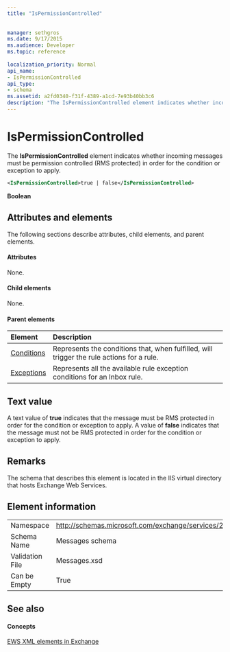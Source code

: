 ```yaml
---
title: "IsPermissionControlled"
 
 
manager: sethgros
ms.date: 9/17/2015
ms.audience: Developer
ms.topic: reference
 
localization_priority: Normal
api_name:
- IsPermissionControlled
api_type:
- schema
ms.assetid: a2fd0340-f31f-4389-a1cd-7e93b40bb3c6
description: "The IsPermissionControlled element indicates whether incoming messages must be permission controlled (RMS protected) in order for the condition or exception to apply."
---
```


# IsPermissionControlled

The **IsPermissionControlled** element indicates whether incoming messages must be permission controlled (RMS protected) in order for the condition or exception to apply. 
  
```XML
<IsPermissionControlled>true | false</IsPermissionControlled>
```

 **Boolean**
## Attributes and elements

The following sections describe attributes, child elements, and parent elements.
  
#### Attributes

None.
  
#### Child elements

None.
  
#### Parent elements

|**Element**|**Description**|
|:-----|:-----|
|[Conditions](conditions.md) <br/> |Represents the conditions that, when fulfilled, will trigger the rule actions for a rule.  <br/> |
|[Exceptions](exceptions.md) <br/> |Represents all the available rule exception conditions for an Inbox rule.  <br/> |
   
## Text value

A text value of **true** indicates that the message must be RMS protected in order for the condition or exception to apply. A value of **false** indicates that the message must not be RMS protected in order for the condition or exception to apply. 
  
## Remarks

The schema that describes this element is located in the IIS virtual directory that hosts Exchange Web Services.
  
## Element information

|||
|:-----|:-----|
|Namespace  <br/> |http://schemas.microsoft.com/exchange/services/2006/messages  <br/> |
|Schema Name  <br/> |Messages schema  <br/> |
|Validation File  <br/> |Messages.xsd  <br/> |
|Can be Empty  <br/> |True  <br/> |
   
## See also

#### Concepts

[EWS XML elements in Exchange](ews-xml-elements-in-exchange.md)


